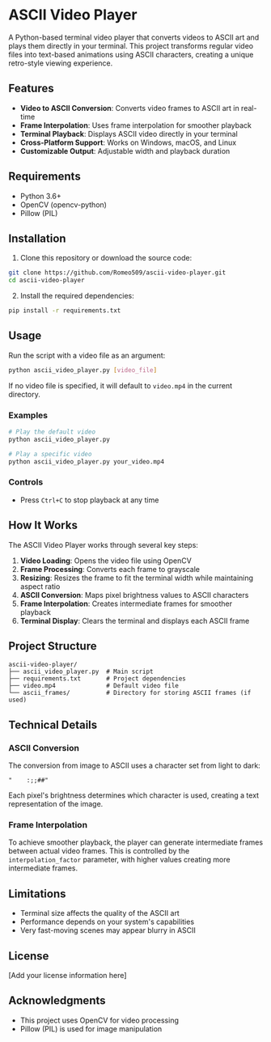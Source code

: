 # ASCII Video Player

A Python-based terminal video player that converts videos to ASCII art and plays them directly in your terminal. This project transforms regular video files into text-based animations using ASCII characters, creating a unique retro-style viewing experience.

## Features

- **Video to ASCII Conversion**: Converts video frames to ASCII art in real-time
- **Frame Interpolation**: Uses frame interpolation for smoother playback
- **Terminal Playback**: Displays ASCII video directly in your terminal
- **Cross-Platform Support**: Works on Windows, macOS, and Linux
- **Customizable Output**: Adjustable width and playback duration

## Requirements

- Python 3.6+
- OpenCV (opencv-python)
- Pillow (PIL)

## Installation

1. Clone this repository or download the source code:

```bash
git clone https://github.com/Romeo509/ascii-video-player.git
cd ascii-video-player
```

2. Install the required dependencies:

```bash
pip install -r requirements.txt
```

## Usage

Run the script with a video file as an argument:

```bash
python ascii_video_player.py [video_file]
```

If no video file is specified, it will default to `video.mp4` in the current directory.

### Examples

```bash
# Play the default video
python ascii_video_player.py

# Play a specific video
python ascii_video_player.py your_video.mp4
```

### Controls

- Press `Ctrl+C` to stop playback at any time

## How It Works

The ASCII Video Player works through several key steps:

1. **Video Loading**: Opens the video file using OpenCV
2. **Frame Processing**: Converts each frame to grayscale
3. **Resizing**: Resizes the frame to fit the terminal width while maintaining aspect ratio
4. **ASCII Conversion**: Maps pixel brightness values to ASCII characters
5. **Frame Interpolation**: Creates intermediate frames for smoother playback
6. **Terminal Display**: Clears the terminal and displays each ASCII frame

## Project Structure

```
ascii-video-player/
├── ascii_video_player.py  # Main script
├── requirements.txt       # Project dependencies
├── video.mp4              # Default video file
└── ascii_frames/          # Directory for storing ASCII frames (if used)
```

## Technical Details

### ASCII Conversion

The conversion from image to ASCII uses a character set from light to dark:
```
"    :;;##"
```

Each pixel's brightness determines which character is used, creating a text representation of the image.

### Frame Interpolation

To achieve smoother playback, the player can generate intermediate frames between actual video frames. This is controlled by the `interpolation_factor` parameter, with higher values creating more intermediate frames.

## Limitations

- Terminal size affects the quality of the ASCII art
- Performance depends on your system's capabilities
- Very fast-moving scenes may appear blurry in ASCII

## License

[Add your license information here]

## Acknowledgments

- This project uses OpenCV for video processing
- Pillow (PIL) is used for image manipulation